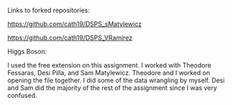 Links to forked repositories:

https://github.com/cath19/DSPS_sMatylewicz

https://github.com/cath19/DSPS_VRamirez

Higgs Boson:

I used the free extension on this assignment. 
I worked with Theodore Fessaras, Desi Pilla, and Sam Matylewicz. Theodore and I worked on opening the file together. 
I did some of the data wrangling by myself. Desi and Sam did the majority of the rest of the assignment since I was very confused.
